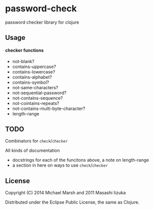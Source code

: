 # password-check

password checker library for clojure

## Usage

#### checker functions

 * not-blank?
 * contains-uppercase?
 * contains-lowercase?
 * contains-alphabet?
 * contains-symbol?
 * not-same-characters?
 * not-sequential-password?
 * not-contains-sequence?
 * not-cointains-repeats?
 * not-contains-multi-byte-character?
 * length-range

## TODO

Combinators for `check`/`checker`

All kinds of documentation
* docstrings for each of the funcitons above, a note on length-range
* a section in here on ways to use `check`/`checker`

## License

Copyright (C) 2014 Michael Marsh and 2011 Masashi Iizuka

Distributed under the Eclipse Public License, the same as Clojure.
